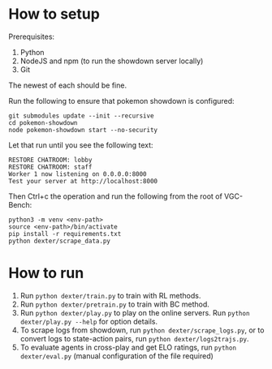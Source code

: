 # How to setup
Prerequisites:
1. Python
1. NodeJS and npm (to run the showdown server locally)
1. Git

The newest of each should be fine.

Run the following to ensure that pokemon showdown is configured:
```
git submodules update --init --recursive
cd pokemon-showdown
node pokemon-showdown start --no-security
```
Let that run until you see the following text:
```
RESTORE CHATROOM: lobby
RESTORE CHATROOM: staff
Worker 1 now listening on 0.0.0.0:8000
Test your server at http://localhost:8000
```
Then Ctrl+c the operation and run the following from the root of VGC-Bench:
```
python3 -m venv <env-path>
source <env-path>/bin/activate
pip install -r requirements.txt
python dexter/scrape_data.py
```

# How to run
1. Run `python dexter/train.py` to train with RL methods.
1. Run `python dexter/pretrain.py` to train with BC method.
1. Run `python dexter/play.py` to play on the online servers. Run `python dexter/play.py --help` for option details.
1. To scrape logs from showdown, run `python dexter/scrape_logs.py`, or to convert logs to state-action pairs, run `python dexter/logs2trajs.py`.
1. To evaluate agents in cross-play and get ELO ratings, run `python dexter/eval.py` (manual configuration of the file required)
